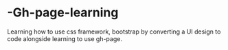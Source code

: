 # -Gh-page-learning
Learning how to use css framework, bootstrap by converting a UI design to code alongside learning to use gh-page.